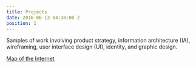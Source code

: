 ```yaml
---
title: Projects
date: 2016-06-13 04:38:00 Z
position: 1
---
```


Samples of work involving product strategy, information architecture (IA), wireframing, user interface design (UI), identity, and graphic design.

[Map of the Internet](/projects/map-of-the-internet/)